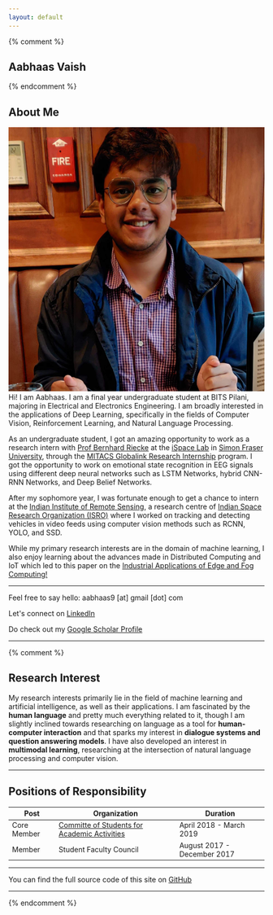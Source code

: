 ```yaml
---
layout: default
---
```

{% comment %} 
## Aabhaas Vaish
{% endcomment %} 
## About Me
<img class="profile-picture" src="av_new.jpg">
Hi! I am Aabhaas. I am a final year undergraduate student at BITS Pilani, majoring in Electrical and Electronics Engineering. I am broadly interested in the applications of Deep Learning, specifically in the fields of Computer Vision, Reinforcement Learning, and Natural Language Processing.

As an undergraduate student, I got an amazing opportunity to work as a research intern with [Prof Bernhard Riecke](http://ispace.iat.sfu.ca/riecke/) at the [iSpace Lab](http://ispace.iat.sfu.ca/) in [Simon Fraser University](http://www.sfu.ca/), through the [MITACS Globalink Research Internship](https://www.mitacs.ca/en/programs/globalink/globalink-research-internship) program. I got the opportunity to work on emotional state recognition in EEG signals using different deep neural networks such as LSTM Networks, hybrid CNN-RNN Networks, and Deep Belief Networks.

After my sophomore year, I was fortunate enough to get a chance to intern at the [Indian Institute of Remote Sensing](https://www.iirs.gov.in/), a research centre of [Indian Space Research Organization (ISRO)](https://www.isro.gov.in/) where I worked on tracking and detecting vehicles in video feeds using computer vision methods such as RCNN, YOLO, and SSD.

While my primary research interests are in the domain of machine learning, I also enjoy learning about the advances made in Distributed Computing and IoT which led to this paper on the [Industrial Applications of Edge and Fog Computing!](https://arxiv.org/abs/1912.00595)

---
Feel free to say hello: aabhaas9 [at] gmail [dot] com

Let's connect on [LinkedIn](https://www.linkedin.com/in/aabhaas-vaish/)

Do check out my [Google Scholar Profile](https://scholar.google.com/citations?user=RZFBI7sAAAAJ&hl=en)

---

{% comment %} 
## Research Interest

My research interests primarily lie in the field of machine learning and artificial intelligence, as well as their applications. I am fascinated by the **human language** and pretty much everything related to it, though I am slightly inclined towards researching on language as a tool for **human-computer interaction** and that sparks my interest in **dialogue systems and question answering models**. I have also developed an interest in **multimodal learning**, researching at the intersection of natural language processing and computer vision.

---

## Positions of Responsibility

Post | Organization | Duration
--- | --- | ---
Core Member | [Committe of Students for Academic Activities](https://www.linkedin.com/in/costaa-apogee-bits-pilani-1b2267187/) | April 2018 - March 2019
Member | Student Faculty Council | August 2017 - December 2017

---
You can find the full source code of this site on [GitHub](https://github.com/aabhaas-vaish/aabhaas-vaish.github.io)

---
{% endcomment %}
